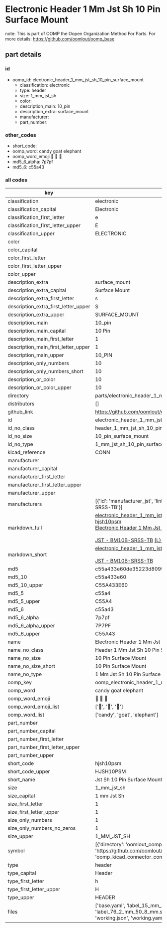 # Electronic Header 1 Mm Jst Sh 10 Pin Surface Mount  

note: This is part of OOMP the Oopen Organization Method For Parts. For more details: https://github.com/oomlout/oomp_base

##  part details





### id
* oomp_id: electronic_header_1_mm_jst_sh_10_pin_surface_mount
  * classification: electronic
  * type: header
  * size: 1_mm_jst_sh
  * color: 
  * description_main: 10_pin
  * description_extra: surface_mount
  * manufacturer: 
  * part_number: 

### other_codes
* short_code: 
* oomp_word: candy goat elephant
* oomp_word_emoji :candy: :goat: :elephant:
* md5_6_alpha: 7p7pf
* md5_6: c55a43

### all codes 
| key | value |  
| --- | --- |  
| classification | electronic |  
| classification_capital | Electronic |  
| classification_first_letter | e |  
| classification_first_letter_upper | E |  
| classification_upper | ELECTRONIC |  
| color |  |  
| color_capital |  |  
| color_first_letter |  |  
| color_first_letter_upper |  |  
| color_upper |  |  
| description_extra | surface_mount |  
| description_extra_capital | Surface Mount |  
| description_extra_first_letter | s |  
| description_extra_first_letter_upper | S |  
| description_extra_upper | SURFACE_MOUNT |  
| description_main | 10_pin |  
| description_main_capital | 10 Pin |  
| description_main_first_letter | 1 |  
| description_main_first_letter_upper | 1 |  
| description_main_upper | 10_PIN |  
| description_only_numbers | 10 |  
| description_only_numbers_short | 10 |  
| description_or_color | 10 |  
| description_or_color_upper | 10 |  
| directory | parts/electronic_header_1_mm_jst_sh_10_pin_surface_mount |  
| distributors | [] |  
| github_link | https://github.com/oomlout/oomlout_oomp_part_src/tree/main/parts/electronic_header_1_mm_jst_sh_10_pin_surface_mount/working |  
| id | electronic_header_1_mm_jst_sh_10_pin_surface_mount |  
| id_no_class | header_1_mm_jst_sh_10_pin_surface_mount |  
| id_no_size | 10_pin_surface_mount |  
| id_no_type | 1_mm_jst_sh_10_pin_surface_mount |  
| kicad_reference | CONN |  
| manufacturer |  |  
| manufacturer_capital |  |  
| manufacturer_first_letter |  |  
| manufacturer_first_letter_upper |  |  
| manufacturer_upper |  |  
| manufacturers | [{'id': 'manufacturer_jst', 'link': 'https://www.jst-mfg.com/product/index.php?series=231', 'name': 'JST', 'part_number': 'BM10B-SRSS-TB'}] |  
| markdown_full | [electronic_header_1_mm_jst_sh_10_pin_surface_mount](https://github.com/oomlout/oomlout_oomp_part_src/tree/main/parts/electronic_header_1_mm_jst_sh_10_pin_surface_mount/working)<br>[hjsh10psm](https://github.com/oomlout/oomlout_oomp_part_src/tree/main/parts/electronic_header_1_mm_jst_sh_10_pin_surface_mount/working)<br>[Electronic Header 1 Mm Jst Sh 10 Pin Surface Mount](https://github.com/oomlout/oomlout_oomp_part_src/tree/main/parts/electronic_header_1_mm_jst_sh_10_pin_surface_mount/working)<br><br>[JST - BM10B-SRSS-TB](https://www.jst-mfg.com/product/index.php?series=231) [(L)  ](https://www.lcsc.com/search?q=BM10B-SRSS-TB)[(D)  ](https://www.digikey.com/en/products?keywords=BM10B-SRSS-TB)[(M)  ](https://www.mouser.com/Search/Refine?Keyword=BM10B-SRSS-TB)[(N)  ](https://www.newark.com/search?st=BM10B-SRSS-TB)[(SZ)  ](https://so.szlcsc.com/global.html?k=BM10B-SRSS-TB)<br> |  
| markdown_short | [electronic_header_1_mm_jst_sh_10_pin_surface_mount](https://github.com/oomlout/oomlout_oomp_part_src/tree/main/parts/electronic_header_1_mm_jst_sh_10_pin_surface_mount/working)<br><br>[JST - BM10B-SRSS-TB](https://www.jst-mfg.com/product/index.php?series=231) |  
| md5 | c55a433e60de35223d8099ac380205d3 |  
| md5_10 | c55a433e60 |  
| md5_10_upper | C55A433E60 |  
| md5_5 | c55a4 |  
| md5_5_upper | C55A4 |  
| md5_6 | c55a43 |  
| md5_6_alpha | 7p7pf |  
| md5_6_alpha_upper | 7P7PF |  
| md5_6_upper | C55A43 |  
| name | Electronic Header 1 Mm Jst Sh 10 Pin Surface Mount |  
| name_no_class | Header 1 Mm Jst Sh 10 Pin Surface Mount |  
| name_no_size | 10 Pin Surface Mount |  
| name_no_size_short | 10 Pin Surface Mount |  
| name_no_type | 1 Mm Jst Sh 10 Pin Surface Mount |  
| oomp_key | oomp_electronic_header_1_mm_jst_sh_10_pin_surface_mount |  
| oomp_word | candy goat elephant |  
| oomp_word_emoji | :candy: :goat: :elephant: |  
| oomp_word_emoji_list | [':candy:', ':goat:', ':elephant:'] |  
| oomp_word_list | ['candy', 'goat', 'elephant'] |  
| part_number |  |  
| part_number_capital |  |  
| part_number_first_letter |  |  
| part_number_first_letter_upper |  |  
| part_number_upper |  |  
| short_code | hjsh10psm |  
| short_code_upper | HJSH10PSM |  
| short_name | Jst Sh 10 Pin Surface Mount Header 1 Mm Pitch |  
| size | 1_mm_jst_sh |  
| size_capital | 1 mm Jst Sh |  
| size_first_letter | 1 |  
| size_first_letter_upper | 1 |  
| size_only_numbers | 1 |  
| size_only_numbers_no_zeros | 1 |  
| size_upper | 1_MM_JST_SH |  
| symbol | [{'directory': 'oomlout_oomp_symbol_bot/symbols/kicad_connector_conn_01x10_pin//working/working.kicad_sym', 'index': 0, 'link': 'https://github.com/oomlout/oomlout_oomp_symbol_bot/tree/main/symbols/kicad_connector_conn_01x10_pin', 'oomp_key': 'oomp_kicad_connector_conn_01x10_pin'}] |  
| type | header |  
| type_capital | Header |  
| type_first_letter | h |  
| type_first_letter_upper | H |  
| type_upper | HEADER |  
| files | ['base.yaml', 'label_15_mm_30_mm.pdf', 'label_15_mm_30_mm.svg', 'label_76_2_mm_50_8_mm.pdf', 'label_76_2_mm_50_8_mm.svg', 'label_oomlout_76_2_mm_50_8_mm.pdf', 'label_oomlout_76_2_mm_50_8_mm.svg', 'readme.md', 'working.json', 'working.yaml'] |  
